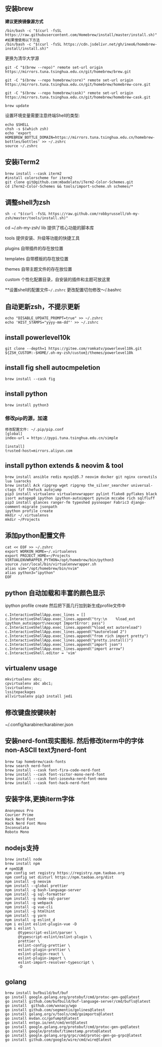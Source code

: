 ## 安装brew

**建议更换镜像源方式**
```shell
/bin/bash -c "$(curl -fsSL https://raw.githubusercontent.com/Homebrew/install/master/install.sh)"
#如果慢使用以下方法
/bin/bash -c "$(curl -fsSL https://cdn.jsdelivr.net/gh/ineo6/homebrew-install/install.sh)"
```

更换为清华大学源
```
git -C "$(brew --repo)" remote set-url origin https://mirrors.tuna.tsinghua.edu.cn/git/homebrew/brew.git

git -C "$(brew --repo homebrew/core)" remote set-url origin https://mirrors.tuna.tsinghua.edu.cn/git/homebrew/homebrew-core.git

git -C "$(brew --repo homebrew/cask)" remote set-url origin https://mirrors.tuna.tsinghua.edu.cn/git/homebrew/homebrew-cask.git

brew update
```

设置环境变量需要注意终端Shell的类型: 
```shell
echo $SHELL
chsh -s $(which zsh)
echo 'export HOMEBREW_BOTTLE_DOMAIN=https://mirrors.tuna.tsinghua.edu.cn/homebrew-bottles/bottles' >> ~/.zshrc
source ~/.zshrc
```

## 安装iTerm2
```shell
brew install --cask iterm2
#install colorscheme for iterm2
git clone git@github.com:mbadolato/iTerm2-Color-Schemes.git
cd iTerm2-Color-Schemes && tools/import-scheme.sh schemes/*
```

## 调整shell为zsh
```
sh -c "$(curl -fsSL https://raw.github.com/robbyrussell/oh-my-zsh/master/tools/install.sh)"
```

cd ~/.oh-my-zsh/
lib 提供了核心功能的脚本库

tools 提供安装、升级等功能的快捷工具

plugins 自带插件的存在放位置

templates 自带模板的存在放位置

themes  自带主题文件的存在放位置

custom 个性化配置目录，自安装的插件和主题可放这里

**设置shell的配置文件`~/.zshrc` 更改配置切勿修改～/.bashrc

## 自动更新zsh，不提示更新
```
echo "DISABLE_UPDATE_PROMPT=true" >> ~/.zshrc
echo 'HIST_STAMPS="yyyy-mm-dd"' >> ~/.zshrc
```

## install powerlevel10k
``` shell
git clone --depth=1 https://gitee.com/romkatv/powerlevel10k.git ${ZSH_CUSTOM:-$HOME/.oh-my-zsh/custom}/themes/powerlevel10k
```

## install fig shell autocmpeletion
``` shell
brew install --cask fig
```

## install python
```shell
brew install python3
```

### 修改pip的源，加速
```
修改配置文件: ~/.pip/pip.conf
[global]
index-url = https://pypi.tuna.tsinghua.edu.cn/simple

[install]
trusted-host=mirrors.aliyun.com
```

## install python extends & neovim & tool

```shell
brew install ansible redis mysql@5.7 neovim docker git nginx coreutils lua luarocks
brew install Ack ripgrep wget ripgrep the_silver_searcher universal-ctags fzf thefuck autojump 
pip3 install virtualenv virtualenvwrapper pylint flake8 pyflakes black isort autopep8 ipython ipython-autoimport pynvim mccabe rich sqlfluff 
pip3 install glances ranger-fm typeshed pysnooper Fabric3 django-comment-migrate jsonpath
ipython profile create
mkdir ~/.virtualenvs
mkdir ~/Projects
```

## 添加python配置文件

```shell
cat << EOF >> ~/.zshrc 
export WORKON_HOME=~/.virtualenvs
export PROJECT_HOME=~/Projects
VIRTUALENVWRAPPER_PYTHON=/opt/homebrew/bin/python3
source /usr/local/bin/virtualenvwrapper.sh
alias vim="/opt/homebrew/bin/nvim"
alias python3="ipython"
EOF
```

## python 自动加载和丰富的颜色显示
ipython profile create 
然后把下面几行加到新生成profile文件中
```
c.InteractiveShellApp.exec_lines = []
c.InteractiveShellApp.exec_lines.append("try:\n    %load_ext ipython_autoimport\nexcept ImportError: pass")
c.InteractiveShellApp.exec_lines.append("%load_ext autoreload")
c.InteractiveShellApp.exec_lines.append("%autoreload 2")
c.InteractiveShellApp.exec_lines.append("from rich import pretty")
c.InteractiveShellApp.exec_lines.append("pretty.install()")
c.InteractiveShellApp.exec_lines.append("import json")
c.InteractiveShellApp.exec_lines.append("import arrow")
c.InteractiveShell.editor = 'vim'
```

## virtualenv usage

```shell
mkvirtualenv abc;
cpvirtualenv abc abc1; 
lsvirtualenv;  
lssitepackages
allvirtualenv pip3 install jedi
```

## 修改键盘按键映射
~/.config/karabiner/karabiner.json

## 安装nerd-font现实图标. 然后修改iterm中的字体non-ASCII text为nerd-font
```
brew tap homebrew/cask-fonts
brew search nerd-font
brew install --cask font-fira-code-nerd-font
brew install --cask font-victor-mono-nerd-font
brew install --cask font-iosevka-nerd-font-mono
brew install --cask font-hack-nerd-font
```

## 安装字体,更换iterm字体
```
Anonymous Pro 
Courier Prime 
Hack Nerd Font 
Hack Nerd Font Mono 
Inconsolata
Roboto Mono
```

## nodejs支持
```shell
brew install node
brew install npm
# npm加速
npm config set registry https://registry.npm.taobao.org
npm config set disturl https://npm.taobao.org/dist
npm install -g neovim
npm install --global prettier
npm install -g bash-language-server
npm install -g sql-formatter
npm install -g node-sql-parser
npm install -g webpack
npm install -g vue-cli
npm install -g htmlhint
npm install -g yarn
npm install -g eslint_d
npm i eslint eslint-plugin-vue -D
npm i eslint \
      @typescript-eslint/parser \
      @typescript-eslint/eslint-plugin \
      prettier \
      eslint-config-prettier \
      eslint-plugin-prettier \
      eslint-plugin-react \
      eslint-plugin-import \
      eslint-import-resolver-typescript \
      -D
```
## golang
```shell
brew install bufbuild/buf/buf
go install google.golang.org/protobuf/cmd/protoc-gen-go@latest
go install github.com/bufbuild/buf-language-server/cmd/bufls@latest
go install  github.com/wxnacy/wgo
go install github.com/segmentio/golines@latest
go install golang.org/x/tools/cmd/goimports@latest
go install mvdan.cc/gofumpt@latest
go install entgo.io/ent/cmd/ent@latest
go install google.golang.org/protobuf/cmd/protoc-gen-go@latest
go install google/protobuf/timestamp.proto@latest
go install google.golang.org/grpc/cmd/protoc-gen-go-grpc@latest
go install github.com/google/wire/cmd/wire@latest
